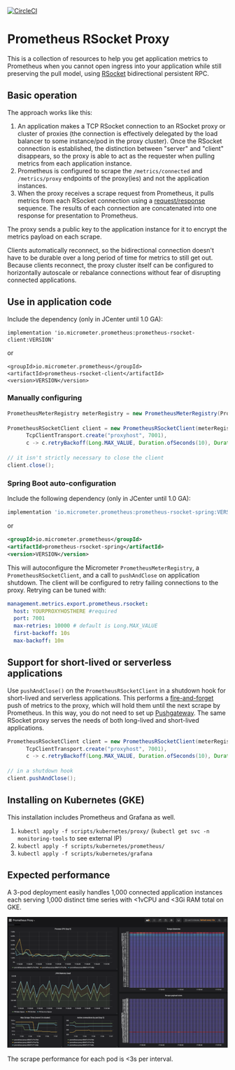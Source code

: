 [![CircleCI](https://circleci.com/gh/micrometer-metrics/prometheus-rsocket-proxy.svg?style=svg)](https://circleci.com/gh/micrometer-metrics/prometheus-rsocket-proxy)

# Prometheus RSocket Proxy

This is a collection of resources to help you get application metrics to Prometheus when you cannot open ingress into your application while still preserving the pull model, using [RSocket](https://rsocket.io) bidirectional persistent RPC.

## Basic operation

The approach works like this:

1. An application makes a TCP RSocket connection to an RSocket proxy or cluster of proxies (the connection is effectively delegated by the load balancer to some instance/pod in the proxy cluster). Once the RSocket connection is established, the distinction between "server" and "client" disappears, so the proxy is able to act as the requester when pulling metrics from each application instance.
2. Prometheus is configured to scrape the `/metrics/connected` and `/metrics/proxy` endpoints of the proxy(ies) and not the application instances.
3. When the proxy receives a scrape request from Prometheus, it pulls metrics from each RSocket connection using a [request/response](http://rsocket.io/docs/Protocol#stream-sequences-request-response) sequence. The results of each connection are concatenated into one response for presentation to Prometheus.

The proxy sends a public key to the application instance for it to encrypt the metrics payload on each scrape.

Clients automatically reconnect, so the bidirectional connection doesn't have to be durable over a long period of time for metrics to still get out. Because clients reconnect, the proxy cluster itself can be configured to horizontally autoscale or rebalance connections without fear of disrupting connected applications.

## Use in application code

Include the dependency (only in JCenter until 1.0 GA):

```
implementation 'io.micrometer.prometheus:prometheus-rsocket-client:VERSION'
```

or

```
<groupId>io.micrometer.prometheus</groupId>
<artifactId>prometheus-rsocket-client</artifactId>
<version>VERSION</version>
```

### Manually configuring

```java
PrometheusMeterRegistry meterRegistry = new PrometheusMeterRegistry(PrometheusConfig.DEFAULT);

PrometheusRSocketClient client = new PrometheusRSocketClient(meterRegistry,
      TcpClientTransport.create("proxyhost", 7001),
      c -> c.retryBackoff(Long.MAX_VALUE, Duration.ofSeconds(10), Duration.ofMinutes(10)));

// it isn't strictly necessary to close the client
client.close();
```

### Spring Boot auto-configuration

Include the following dependency (only in JCenter until 1.0 GA):

```groovy
implementation 'io.micrometer.prometheus:prometheus-rsocket-spring:VERSION'
```

or

```xml
<groupId>io.micrometer.prometheus</groupId>
<artifactId>prometheus-rsocket-spring</artifactId>
<version>VERSION</version>
```

This will autoconfigure the Micrometer `PrometheusMeterRegistry`, a `PrometheusRSocketClient`, and a call to `pushAndClose` on application shutdown. The client will be configured to retry failing connections to the proxy. Retrying can be tuned with:

```yml
management.metrics.export.prometheus.rsocket:
  host: YOURPROXYHOSTHERE #required
  port: 7001
  max-retries: 10000 # default is Long.MAX_VALUE
  first-backoff: 10s
  max-backoff: 10m
```

## Support for short-lived or serverless applications

Use `pushAndClose()` on the `PrometheusRSocketClient` in a shutdown hook for short-lived and serverless applications. This performs a [fire-and-forget](http://rsocket.io/docs/Protocol#stream-sequences-fire-and-forget) push of metrics to the proxy, which will hold them until the next scrape by Prometheus. In this way, you do not need to set up [Pushgateway](https://github.com/prometheus/pushgateway). The same RSocket proxy serves the needs of both long-lived and short-lived applications.

```java
PrometheusRSocketClient client = new PrometheusRSocketClient(meterRegistry,
      TcpClientTransport.create("proxyhost", 7001),
      c -> c.retryBackoff(Long.MAX_VALUE, Duration.ofSeconds(10), Duration.ofMinutes(10)));

// in a shutdown hook
client.pushAndClose();
```

## Installing on Kubernetes (GKE)

This installation includes Prometheus and Grafana as well.

1. `kubectl apply -f scripts/kubernetes/proxy/` (`kubectl get svc -n monitoring-tools` to see external IP)
1. `kubectl apply -f scripts/kubernetes/prometheus/`
3. `kubectl apply -f scripts/kubernetes/grafana`

## Expected performance

A 3-pod deployment easily handles 1,000 connected application instances each serving 1,000 distinct time series with <1vCPU and <3Gi RAM total on GKE.

![Proxy Grafana Dashboard](doc/proxy-grafana.png)

The scrape performance for each pod is <3s per interval.
